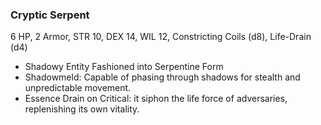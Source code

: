 ### Cryptic Serpent

6 HP, 2 Armor, STR 10, DEX 14, WIL 12, Constricting Coils (d8), Life-Drain (d4)

- Shadowy Entity Fashioned into Serpentine Form
- Shadowmeld: Capable of phasing through shadows for stealth and unpredictable movement.
- Essence Drain on Critical: it siphon the life force of adversaries, replenishing its own vitality.

